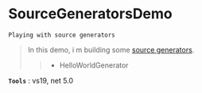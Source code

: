 # SourceGeneratorsDemo
```
Playing with source generators
```

> In this demo, i m building some [source generators](https://devblogs.microsoft.com/dotnet/introducing-c-source-generators/). 
>> - HelloWorldGenerator

**`Tools`** : vs19, net 5.0